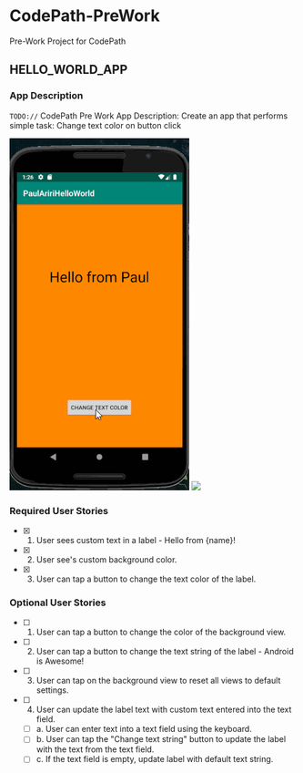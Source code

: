 # CodePath-PreWork
Pre-Work Project for CodePath

## HELLO_WORLD_APP

### App Description
`TODO://` CodePath Pre Work App Description: Create an app that performs simple task: Change text color on button click

![HelloPaul](HelloPaul.gif)
<img src="https://drive.google.com/uc?export=download&id=1fPcNGDcAZLqLSfeEyYVqP61JqxyZ9v9O" width=200><br>



### Required User Stories
- [x] 1. User sees custom text in a label - Hello from {name}!
- [x] 2. User see's custom background color.
- [x] 3. User can tap a button to change the text color of the label.

### Optional User Stories
- [ ] 1. User can tap a button to change the color of the background view.  
- [ ] 2. User can tap a button to change the text string of the label - Android is Awesome!  
- [ ] 3. User can tap on the background view to reset all views to default settings.  
- [ ] 4. User can update the label text with custom text entered into the text field.  
   - [ ] a. User can enter text into a text field using the keyboard.  
   - [ ] b. User can tap the "Change text string" button to update the label with the text from the text field.  
   - [ ] c. If the text field is empty, update label with default text string.  
